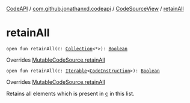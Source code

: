 [CodeAPI](../../index.md) / [com.github.jonathanxd.codeapi](../index.md) / [CodeSourceView](index.md) / [retainAll](.)

# retainAll

`open fun retainAll(c: `[`Collection`](https://kotlinlang.org/api/latest/jvm/stdlib/kotlin.collections/-collection/index.html)`<*>): `[`Boolean`](https://kotlinlang.org/api/latest/jvm/stdlib/kotlin/-boolean/index.html)

Overrides [MutableCodeSource.retainAll](../-mutable-code-source/retain-all.md)


`open fun retainAll(c: `[`Iterable`](https://kotlinlang.org/api/latest/jvm/stdlib/kotlin.collections/-iterable/index.html)`<`[`CodeInstruction`](../-code-instruction.md)`>): `[`Boolean`](https://kotlinlang.org/api/latest/jvm/stdlib/kotlin/-boolean/index.html)

Overrides [MutableCodeSource.retainAll](../-mutable-code-source/retain-all.md)

Retains all elements which is present in [c](retain-all.md#com.github.jonathanxd.codeapi.CodeSourceView$retainAll(kotlin.collections.Collection((kotlin.Any)))/c) in this list.

